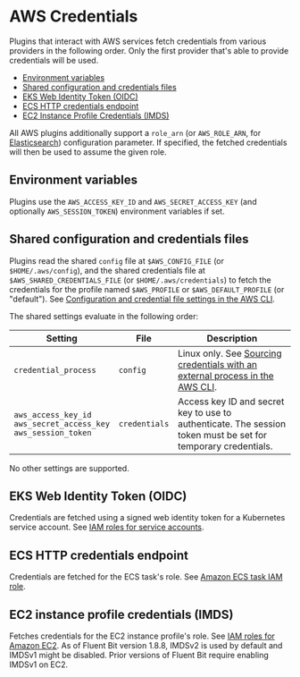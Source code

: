 # AWS Credentials

Plugins that interact with AWS services fetch credentials from various providers in
the following order. Only the first provider that's able to provide credentials will
be used.

- [Environment variables](#environment-variables)
- [Shared configuration and credentials files](#shared-configuration-and-credentials-files)
- [EKS Web Identity Token (OIDC)](#eks-web-identity-token-oidc)
- [ECS HTTP credentials endpoint](#ecs-http-credentials-endpoint)
- [EC2 Instance Profile Credentials (IMDS)](#ec2-instance-profile-credentials-imds)

All AWS plugins additionally support a `role_arn` (or `AWS_ROLE_ARN`, for
[Elasticsearch](../pipeline/outputs/elasticsearch.md)) configuration parameter. If
specified, the fetched credentials will then be used to assume the given role.

## Environment variables

Plugins use the `AWS_ACCESS_KEY_ID` and `AWS_SECRET_ACCESS_KEY` (and optionally
`AWS_SESSION_TOKEN`) environment variables if set.

## Shared configuration and credentials files

Plugins read the shared `config` file at `$AWS_CONFIG_FILE` (or `$HOME/.aws/config`),
and the shared credentials file at `$AWS_SHARED_CREDENTIALS_FILE` (or
`$HOME/.aws/credentials`)  to fetch the credentials for the profile named
`$AWS_PROFILE`  or `$AWS_DEFAULT_PROFILE` (or "default"). See
[Configuration and credential file settings in the AWS CLI](https://docs.aws.amazon.com/cli/latest/userguide/cli-configure-files.html).

The shared settings evaluate in the following order:

| Setting | File | Description |
|---|---|---|
| `credential_process` | `config` | Linux only. See [Sourcing credentials with an external process in the AWS CLI](https://docs.aws.amazon.com/cli/latest/userguide/cli-configure-sourcing-external.html). |
| `aws_access_key_id`<br />`aws_secret_access_key`<br />`aws_session_token` | `credentials` | Access key ID and secret key to use to authenticate. The session token must be set for temporary credentials. |

No other settings are supported.

## EKS Web Identity Token (OIDC)

Credentials are fetched using a signed web identity token for a Kubernetes service account.
See [IAM roles for service accounts](https://docs.aws.amazon.com/eks/latest/userguide/iam-roles-for-service-accounts.html).

## ECS HTTP credentials endpoint

Credentials are fetched for the ECS task's role. See
[Amazon ECS task IAM role](https://docs.aws.amazon.com/AmazonECS/latest/userguide/task-iam-roles.html).

## EC2 instance profile credentials (IMDS)

Fetches credentials for the EC2 instance profile's role. See
[IAM roles for Amazon EC2](https://docs.aws.amazon.com/AWSEC2/latest/UserGuide/iam-roles-for-amazon-ec2.html).
As of Fluent Bit version 1.8.8, IMDSv2 is used by default and IMDSv1 might be disabled.
Prior versions of Fluent Bit require enabling IMDSv1 on EC2.
